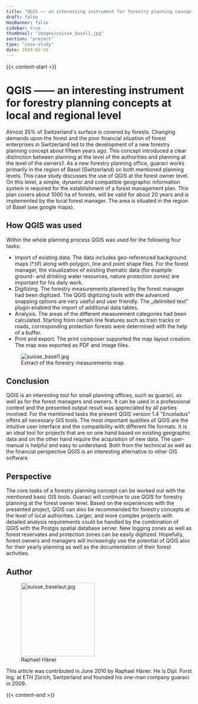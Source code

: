 ```yaml
---
title: "QGIS —— an interesting instrument for forestry planning concepts at local and regional level"
draft: false
HasBanner: false
sidebar: true
thumbnail: "images/suisse_basel1.jpg"
section: "project"
type: "case-study"
date: 2024-02-16
---
```

{{< content-start >}}

# QGIS —— an interesting instrument for forestry planning concepts at local and regional level

Almost 35% of Switzerland\'s surface is covered by forests. Changing demands upon the forest and the poor financial situation of forest enterprises in Switzerland led to the development of a new forestry planning concept about fifteen years ago. This concept introduced a clear distinction between planning at the level of the authorities and planning at the level of the owners1. As a new forestry planning office, guaraci works primarily in the region of Basel (Switzerland) on both mentioned planning levels. This case study discusses the use of QGIS at the forest owner level. On this level, a simple, dynamic and compatible geographic information system is required for the establishment of a forest management plan. This plan covers about 1000 ha of forests, will be valid for about 20 years and is implemented by the local forest manager. The area is situated in the region of Basel (see google maps).

## How QGIS was used

Within the whole planning process QGIS was used for the following four tasks:

-   Import of existing data. The data includes geo-referenced background maps (\*.tif) along with polygon, line and point shape files. For the forest manager, the visualization of existing thematic data (for example ground- and drinking water resources, nature protection zones) are important for his daily work.
-   Digitizing. The forestry measurements planned by the forest manager had been digitized. The QGIS digitizing tools with the advanced snapping options are very useful and user friendly. The „delimited text" plugin enabled the import of additional data tables.
-   Analysis. The areas of the different measurement categories had been calculated. Starting from certain line features such as train tracks or roads, corresponding protection forests were determined with the help of a buffer.
-   Print and export. The print composer supported the map layout creation. The map was exported as PDF and image files.

<figure>
<img src="../images/suisse_basel1.jpg" class="align-right" alt="suisse_basel1.jpg" />
<figcaption>Extract of the forestry measurements map</figcaption>
</figure>

## Conclusion

QGIS is an interesting tool for small planning offices, such as guaraci, as well as for the forest managers and owners. It can be used in a professional context and the presented output result was appreciated by all parties involved. For the mentioned tasks the present QGIS version 1.4 "Enceladus" offers all necessary GIS tools. The most important qualities of QGIS are the intuitive user interface and the compatibility with different file formats. It is an ideal tool for projects that are on one hand based on existing geographic data and on the other hand require the acquisition of new data. The user-manual is helpful and easy to understand. Both from the technical as well as the financial perspective QGIS is an interesting alternative to other GIS software.

## Perspective

The core tasks of a forestry planning concept can be worked out with the mentioned basic GIS tools. Guaraci will continue to use QGIS for forestry planning at the forest owner level. Based on the experiences with the presented project, QGIS can also be recommended for forestry concepts at the level of local authorities. Larger, and more complex projects with detailed analysis requirements could be handled by the combination of QGIS with the Postgis spatial database server. New logging zones as well as forest reservates and protection zones can be easily digitized. Hopefully, forest owners and managers will increasingly use the potential of QGIS also for their yearly planning as well as the documentation of their forest activities.

## Author

<figure>
<img src="../images/suisse_baselaut.jpg" class="align-left" height="200" alt="suisse_baselaut.jpg" />
<figcaption>Raphael Häner</figcaption>
</figure>

This article was contributed in June 2010 by Raphael Häner. He is Dipl. Forst Ing. at ETH Zürich, Switzerland and founded his one-man company guaraci in 2009.

{{< content-end >}}
